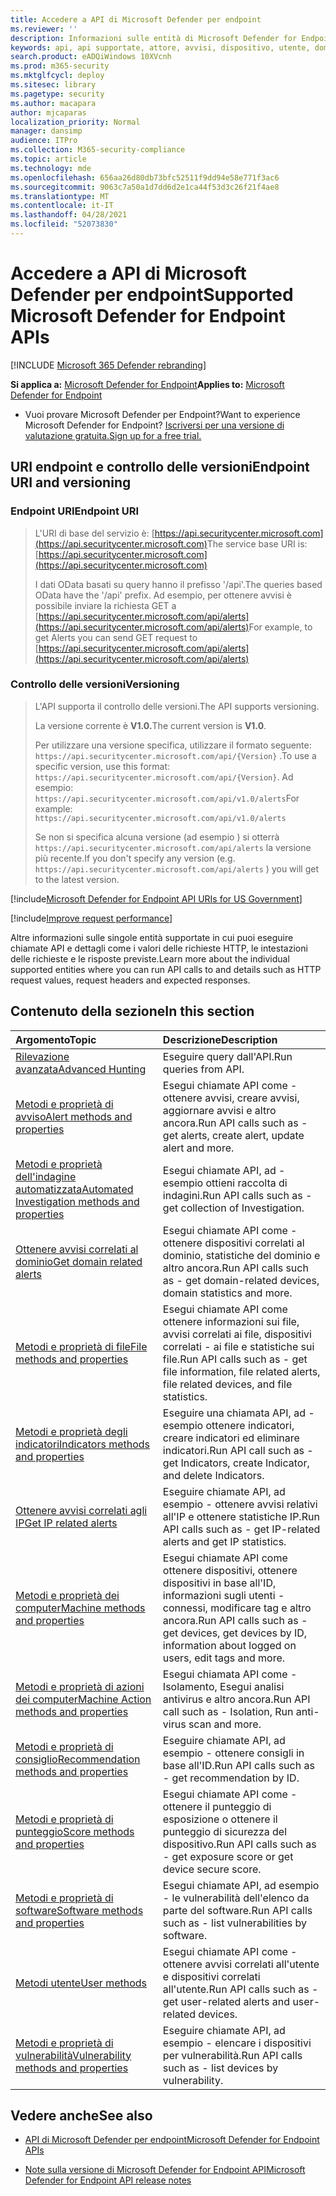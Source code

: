 ```yaml
---
title: Accedere a API di Microsoft Defender per endpoint
ms.reviewer: ''
description: Informazioni sulle entità di Microsoft Defender for Endpoint supportate specifiche a cui puoi creare chiamate API.
keywords: api, api supportate, attore, avvisi, dispositivo, utente, dominio, ip, file, query avanzate, ricerca avanzata
search.product: eADQiWindows 10XVcnh
ms.prod: m365-security
ms.mktglfcycl: deploy
ms.sitesec: library
ms.pagetype: security
ms.author: macapara
author: mjcaparas
localization_priority: Normal
manager: dansimp
audience: ITPro
ms.collection: M365-security-compliance
ms.topic: article
ms.technology: mde
ms.openlocfilehash: 656aa26d80db73bfc52511f9dd94e58e771f3ac6
ms.sourcegitcommit: 9063c7a50a1d7dd6d2e1ca44f53d3c26f21f4ae8
ms.translationtype: MT
ms.contentlocale: it-IT
ms.lasthandoff: 04/28/2021
ms.locfileid: "52073830"
---
```

# <a name="supported-microsoft-defender-for-endpoint-apis"></a><span data-ttu-id="5cd9e-104">Accedere a API di Microsoft Defender per endpoint</span><span class="sxs-lookup"><span data-stu-id="5cd9e-104">Supported Microsoft Defender for Endpoint APIs</span></span>

[!INCLUDE [Microsoft 365 Defender rebranding](../../includes/microsoft-defender.md)]

<span data-ttu-id="5cd9e-105">**Si applica a:** [Microsoft Defender for Endpoint](https://go.microsoft.com/fwlink/?linkid=2154037)</span><span class="sxs-lookup"><span data-stu-id="5cd9e-105">**Applies to:** [Microsoft Defender for Endpoint](https://go.microsoft.com/fwlink/?linkid=2154037)</span></span>

- <span data-ttu-id="5cd9e-106">Vuoi provare Microsoft Defender per Endpoint?</span><span class="sxs-lookup"><span data-stu-id="5cd9e-106">Want to experience Microsoft Defender for Endpoint?</span></span> [<span data-ttu-id="5cd9e-107">Iscriversi per una versione di valutazione gratuita.</span><span class="sxs-lookup"><span data-stu-id="5cd9e-107">Sign up for a free trial.</span></span>](https://www.microsoft.com/microsoft-365/windows/microsoft-defender-atp?ocid=docs-wdatp-exposedapis-abovefoldlink)

## <a name="endpoint-uri-and-versioning"></a><span data-ttu-id="5cd9e-108">URI endpoint e controllo delle versioni</span><span class="sxs-lookup"><span data-stu-id="5cd9e-108">Endpoint URI and versioning</span></span>

### <a name="endpoint-uri"></a><span data-ttu-id="5cd9e-109">Endpoint URI</span><span class="sxs-lookup"><span data-stu-id="5cd9e-109">Endpoint URI</span></span>

> <span data-ttu-id="5cd9e-110">L'URI di base del servizio è: [https://api.securitycenter.microsoft.com](https://api.securitycenter.microsoft.com)</span><span class="sxs-lookup"><span data-stu-id="5cd9e-110">The service base URI is: [https://api.securitycenter.microsoft.com](https://api.securitycenter.microsoft.com)</span></span>
>
> <span data-ttu-id="5cd9e-111">I dati OData basati su query hanno il prefisso '/api'.</span><span class="sxs-lookup"><span data-stu-id="5cd9e-111">The queries based OData have the '/api' prefix.</span></span> <span data-ttu-id="5cd9e-112">Ad esempio, per ottenere avvisi è possibile inviare la richiesta GET a [https://api.securitycenter.microsoft.com/api/alerts](https://api.securitycenter.microsoft.com/api/alerts)</span><span class="sxs-lookup"><span data-stu-id="5cd9e-112">For example, to get Alerts you can send GET request to [https://api.securitycenter.microsoft.com/api/alerts](https://api.securitycenter.microsoft.com/api/alerts)</span></span>

### <a name="versioning"></a><span data-ttu-id="5cd9e-113">Controllo delle versioni</span><span class="sxs-lookup"><span data-stu-id="5cd9e-113">Versioning</span></span>

> <span data-ttu-id="5cd9e-114">L'API supporta il controllo delle versioni.</span><span class="sxs-lookup"><span data-stu-id="5cd9e-114">The API supports versioning.</span></span>
>
> <span data-ttu-id="5cd9e-115">La versione corrente è **V1.0.**</span><span class="sxs-lookup"><span data-stu-id="5cd9e-115">The current version is **V1.0**.</span></span>
>
> <span data-ttu-id="5cd9e-116">Per utilizzare una versione specifica, utilizzare il formato seguente: `https://api.securitycenter.microsoft.com/api/{Version}` .</span><span class="sxs-lookup"><span data-stu-id="5cd9e-116">To use a specific version, use this format: `https://api.securitycenter.microsoft.com/api/{Version}`.</span></span> <span data-ttu-id="5cd9e-117">Ad esempio: `https://api.securitycenter.microsoft.com/api/v1.0/alerts`</span><span class="sxs-lookup"><span data-stu-id="5cd9e-117">For example: `https://api.securitycenter.microsoft.com/api/v1.0/alerts`</span></span>
>
> <span data-ttu-id="5cd9e-118">Se non si specifica alcuna versione (ad esempio ) si otterrà `https://api.securitycenter.microsoft.com/api/alerts` la versione più recente.</span><span class="sxs-lookup"><span data-stu-id="5cd9e-118">If you don't specify any version (e.g. `https://api.securitycenter.microsoft.com/api/alerts` ) you will get to the latest version.</span></span>

[!include[Microsoft Defender for Endpoint API URIs for US Government](../../includes/microsoft-defender-api-usgov.md)]

[!include[Improve request performance](../../includes/improve-request-performance.md)]

<span data-ttu-id="5cd9e-119">Altre informazioni sulle singole entità supportate in cui puoi eseguire chiamate API e dettagli come i valori delle richieste HTTP, le intestazioni delle richieste e le risposte previste.</span><span class="sxs-lookup"><span data-stu-id="5cd9e-119">Learn more about the individual supported entities where you can run API calls to and details such as HTTP request values, request headers and expected responses.</span></span>

## <a name="in-this-section"></a><span data-ttu-id="5cd9e-120">Contenuto della sezione</span><span class="sxs-lookup"><span data-stu-id="5cd9e-120">In this section</span></span>

<span data-ttu-id="5cd9e-121">Argomento</span><span class="sxs-lookup"><span data-stu-id="5cd9e-121">Topic</span></span> | <span data-ttu-id="5cd9e-122">Descrizione</span><span class="sxs-lookup"><span data-stu-id="5cd9e-122">Description</span></span>
:---|:---
[<span data-ttu-id="5cd9e-123">Rilevazione avanzata</span><span class="sxs-lookup"><span data-stu-id="5cd9e-123">Advanced Hunting</span></span>](run-advanced-query-api.md) | <span data-ttu-id="5cd9e-124">Eseguire query dall'API.</span><span class="sxs-lookup"><span data-stu-id="5cd9e-124">Run queries from API.</span></span>
[<span data-ttu-id="5cd9e-125">Metodi e proprietà di avviso</span><span class="sxs-lookup"><span data-stu-id="5cd9e-125">Alert methods and properties</span></span>](alerts.md) | <span data-ttu-id="5cd9e-126">Esegui chiamate API come \- ottenere avvisi, creare avvisi, aggiornare avvisi e altro ancora.</span><span class="sxs-lookup"><span data-stu-id="5cd9e-126">Run API calls such as \- get alerts, create alert, update alert and more.</span></span>
[<span data-ttu-id="5cd9e-127">Metodi e proprietà dell'indagine automatizzata</span><span class="sxs-lookup"><span data-stu-id="5cd9e-127">Automated Investigation methods and properties</span></span>](investigation.md) | <span data-ttu-id="5cd9e-128">Esegui chiamate API, ad \- esempio ottieni raccolta di indagini.</span><span class="sxs-lookup"><span data-stu-id="5cd9e-128">Run API calls such as \- get collection of Investigation.</span></span>
[<span data-ttu-id="5cd9e-129">Ottenere avvisi correlati al dominio</span><span class="sxs-lookup"><span data-stu-id="5cd9e-129">Get domain related alerts</span></span>](get-domain-related-alerts.md) | <span data-ttu-id="5cd9e-130">Esegui chiamate API come \- ottenere dispositivi correlati al dominio, statistiche del dominio e altro ancora.</span><span class="sxs-lookup"><span data-stu-id="5cd9e-130">Run API calls such as \- get domain-related devices, domain statistics and more.</span></span>
[<span data-ttu-id="5cd9e-131">Metodi e proprietà di file</span><span class="sxs-lookup"><span data-stu-id="5cd9e-131">File methods and properties</span></span>](files.md) | <span data-ttu-id="5cd9e-132">Esegui chiamate API come ottenere informazioni sui file, avvisi correlati ai file, dispositivi correlati \- ai file e statistiche sui file.</span><span class="sxs-lookup"><span data-stu-id="5cd9e-132">Run API calls such as \- get file information, file related alerts, file related devices, and file statistics.</span></span>
[<span data-ttu-id="5cd9e-133">Metodi e proprietà degli indicatori</span><span class="sxs-lookup"><span data-stu-id="5cd9e-133">Indicators methods and properties</span></span>](ti-indicator.md) | <span data-ttu-id="5cd9e-134">Eseguire una chiamata API, ad \- esempio ottenere indicatori, creare indicatori ed eliminare indicatori.</span><span class="sxs-lookup"><span data-stu-id="5cd9e-134">Run API call such as \- get Indicators, create Indicator, and delete Indicators.</span></span>
[<span data-ttu-id="5cd9e-135">Ottenere avvisi correlati agli IP</span><span class="sxs-lookup"><span data-stu-id="5cd9e-135">Get IP related alerts</span></span>](get-ip-related-alerts.md) | <span data-ttu-id="5cd9e-136">Eseguire chiamate API, ad esempio \- ottenere avvisi relativi all'IP e ottenere statistiche IP.</span><span class="sxs-lookup"><span data-stu-id="5cd9e-136">Run API calls such as \- get IP-related alerts and get IP statistics.</span></span>
[<span data-ttu-id="5cd9e-137">Metodi e proprietà dei computer</span><span class="sxs-lookup"><span data-stu-id="5cd9e-137">Machine methods and properties</span></span>](machine.md) | <span data-ttu-id="5cd9e-138">Esegui chiamate API come ottenere dispositivi, ottenere dispositivi in base all'ID, informazioni sugli utenti \- connessi, modificare tag e altro ancora.</span><span class="sxs-lookup"><span data-stu-id="5cd9e-138">Run API calls such as \- get devices, get devices by ID, information about logged on users, edit tags and more.</span></span>
[<span data-ttu-id="5cd9e-139">Metodi e proprietà di azioni dei computer</span><span class="sxs-lookup"><span data-stu-id="5cd9e-139">Machine Action methods and properties</span></span>](machineaction.md) | <span data-ttu-id="5cd9e-140">Esegui chiamata API come \- Isolamento, Esegui analisi antivirus e altro ancora.</span><span class="sxs-lookup"><span data-stu-id="5cd9e-140">Run API call such as \- Isolation, Run anti-virus scan and more.</span></span>
[<span data-ttu-id="5cd9e-141">Metodi e proprietà di consiglio</span><span class="sxs-lookup"><span data-stu-id="5cd9e-141">Recommendation methods and properties</span></span>](recommendation.md) | <span data-ttu-id="5cd9e-142">Eseguire chiamate API, ad esempio \- ottenere consigli in base all'ID.</span><span class="sxs-lookup"><span data-stu-id="5cd9e-142">Run API calls such as \- get recommendation by ID.</span></span>
[<span data-ttu-id="5cd9e-143">Metodi e proprietà di punteggio</span><span class="sxs-lookup"><span data-stu-id="5cd9e-143">Score methods and properties</span></span>](score.md) | <span data-ttu-id="5cd9e-144">Esegui chiamate API come \- ottenere il punteggio di esposizione o ottenere il punteggio di sicurezza del dispositivo.</span><span class="sxs-lookup"><span data-stu-id="5cd9e-144">Run API calls such as \- get exposure score or get device secure score.</span></span>
[<span data-ttu-id="5cd9e-145">Metodi e proprietà di software</span><span class="sxs-lookup"><span data-stu-id="5cd9e-145">Software methods and properties</span></span>](software.md) | <span data-ttu-id="5cd9e-146">Esegui chiamate API, ad esempio \- le vulnerabilità dell'elenco da parte del software.</span><span class="sxs-lookup"><span data-stu-id="5cd9e-146">Run API calls such as \- list vulnerabilities by software.</span></span>
[<span data-ttu-id="5cd9e-147">Metodi utente</span><span class="sxs-lookup"><span data-stu-id="5cd9e-147">User methods</span></span>](user.md) | <span data-ttu-id="5cd9e-148">Esegui chiamate API come \- ottenere avvisi correlati all'utente e dispositivi correlati all'utente.</span><span class="sxs-lookup"><span data-stu-id="5cd9e-148">Run API calls such as \- get user-related alerts and user-related devices.</span></span>
[<span data-ttu-id="5cd9e-149">Metodi e proprietà di vulnerabilità</span><span class="sxs-lookup"><span data-stu-id="5cd9e-149">Vulnerability methods and properties</span></span>](vulnerability.md) | <span data-ttu-id="5cd9e-150">Eseguire chiamate API, ad esempio \- elencare i dispositivi per vulnerabilità.</span><span class="sxs-lookup"><span data-stu-id="5cd9e-150">Run API calls such as \- list devices by vulnerability.</span></span>

## <a name="see-also"></a><span data-ttu-id="5cd9e-151">Vedere anche</span><span class="sxs-lookup"><span data-stu-id="5cd9e-151">See also</span></span>

- [<span data-ttu-id="5cd9e-152">API di Microsoft Defender per endpoint</span><span class="sxs-lookup"><span data-stu-id="5cd9e-152">Microsoft Defender for Endpoint APIs</span></span>](apis-intro.md)

- [<span data-ttu-id="5cd9e-153">Note sulla versione di Microsoft Defender for Endpoint API</span><span class="sxs-lookup"><span data-stu-id="5cd9e-153">Microsoft Defender for Endpoint API release notes</span></span>](api-release-notes.md)
